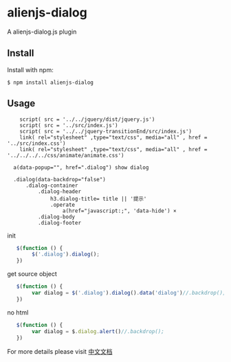 alienjs-dialog
===============

A alienjs-dialog.js plugin


Install
-------

Install with npm:

    $ npm install alienjs-dialog

Usage
-----

```include
    script( src = '../../jquery/dist/jquery.js')
    script( src = '../src/index.js')
    script( src = '../../jquery-transitionEnd/src/index.js')
    link( rel="stylesheet" ,type="text/css", media="all" , href = '../src/index.css')
    link( rel="stylesheet" ,type="text/css", media="all" , href = '../../../../css/animate/animate.css')
```

```jade
  a(data-popup="", href=".dialog") show dialog

  .dialog(data-backdrop="false")
      .dialog-container
          .dialog-header
              h3.dialog-title= title || '提示'
              .operate
                  a(href="javascript:;", 'data-hide') ×
          .dialog-body
          .dialog-footer
```

init

```js
   $(function () {
        $('.dialog').dialog();
   })
```

get source object
```js
   $(function () {
        var dialog = $('.dialog').dialog().data('dialog')//.backdrop();
   })
```

no html
```js
   $(function () {
        var dialog = $.dialog.alert()//.backdrop();
   })
```

For more details please visit [中文文档](https://www.alienjs.net)
